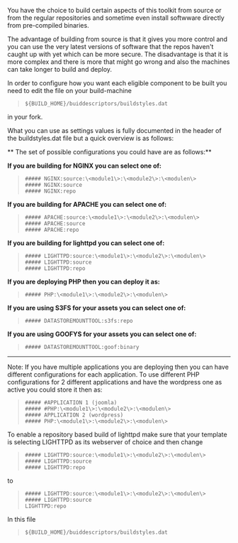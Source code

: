 You have the choice to build certain aspects of this toolkit from source or from the regular repositories and sometime even install softwware directly from pre-compiled binaries.   

The advantage of building from source is that it gives you more control and you can use the very latest versions of software that the repos haven't caught up with yet which can be more secure. The disadvantage is that it is more complex and there is more that might go wrong and also the machines can take longer to build and deploy. 

In order to configure how you want each eligible component to be built you need to edit the file on your build-machine  

>     ${BUILD_HOME}/buiddescriptors/buildstyles.dat 

in your fork.

What you can use as settings values is fully documented in the header of the buildstyles.dat file but a quick overview is as follows:

** The set of possible configurations you could have are as follows:**

**If you are building for NGINX you can select one of:**

>     ##### NGINX:source:\<module1\>:\<module2\>:\<modulen\>
>     ##### NGINX:source
>     ##### NGINX:repo

**If you are building for APACHE you can select one of:**

>     ##### APACHE:source:\<module1\>:\<module2\>:\<modulen\>
>     ##### APACHE:source
>     ##### APACHE:repo

**If you are building for lighttpd you can select one of:**

>     ##### LIGHTTPD:source:\<module1\>:\<module2\>:\<modulen\>
>     ##### LIGHTTPD:source
>     ##### LIGHTTPD:repo

**If you are deploying PHP then you can deploy it as:**

>     ##### PHP:\<module1\>:\<module2\>:\<modulen\>

**If you are using S3FS for your assets you can select one of:**

>     ##### DATASTOREMOUNTTOOL:s3fs:repo

**If you are using GOOFYS for your assets you can select one of:**

>     ##### DATASTOREMOUNTTOOL:goof:binary

----------------

Note: If you have multiple applications you are deploying then you can have different configurations for each application. 
To use different PHP configurations for 2 different applications and have the wordpress one as active you could store it then as:

>     ##### #APPLICATION 1 (joomla)
>     ##### #PHP:\<module1\>:\<module2\>:\<modulen\>
>     ##### APPLICATION 2 (wordpress)
>     ##### PHP:\<module1\>:\<module2\>:\<modulen\>

To enable a repository based build of lighttpd make sure that your template is selecting LIGHTTPD as its webserver of choice and then change

>     ##### LIGHTTPD:source:\<module1\>:\<module2\>:\<modulen\>
>     ##### LIGHTTPD:source
>     ##### LIGHTTPD:repo

to

>     ##### LIGHTTPD:source:\<module1\>:\<module2\>:\<modulen\>
>     ##### LIGHTTPD:source
>     LIGHTTPD:repo

In this file

>     ${BUILD_HOME}/buiddescriptors/buildstyles.dat 
